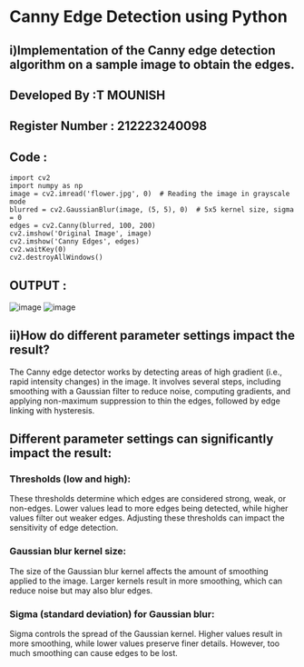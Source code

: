 # Canny Edge Detection using Python
## i)Implementation of the Canny edge detection algorithm on a sample image to obtain the edges.
## Developed By :T MOUNISH
## Register Number : 212223240098
## Code :
```
import cv2
import numpy as np
image = cv2.imread('flower.jpg', 0)  # Reading the image in grayscale mode
blurred = cv2.GaussianBlur(image, (5, 5), 0)  # 5x5 kernel size, sigma = 0
edges = cv2.Canny(blurred, 100, 200)
cv2.imshow('Original Image', image)
cv2.imshow('Canny Edges', edges)
cv2.waitKey(0)
cv2.destroyAllWindows()
```
## OUTPUT :

![image](https://github.com/saiganesh2006/CANNY-EDGE-DETECTION/assets/145742342/26192720-53ce-479a-bdc5-dce8d7f751f5)
![image](https://github.com/saiganesh2006/CANNY-EDGE-DETECTION/assets/145742342/3a3df028-5421-45fd-9ee3-b60f3522d8bc)


## ii)How do different parameter settings impact the result?
The Canny edge detector works by detecting areas of high gradient (i.e., rapid intensity changes) in the image. It involves several steps, including smoothing with a Gaussian filter to reduce noise, computing gradients, and applying non-maximum suppression to thin the edges, followed by edge linking with hysteresis.

## Different parameter settings can significantly impact the result:
### Thresholds (low and high):
These thresholds determine which edges are considered strong, weak, or non-edges. Lower values lead to more edges being detected, while higher values filter out weaker edges. Adjusting these thresholds can impact the sensitivity of edge detection.

### Gaussian blur kernel size:
The size of the Gaussian blur kernel affects the amount of smoothing applied to the image. Larger kernels result in more smoothing, which can reduce noise but may also blur edges.

### Sigma (standard deviation) for Gaussian blur:
Sigma controls the spread of the Gaussian kernel. Higher values result in more smoothing, while lower values preserve finer details. However, too much smoothing can cause edges to be lost.
